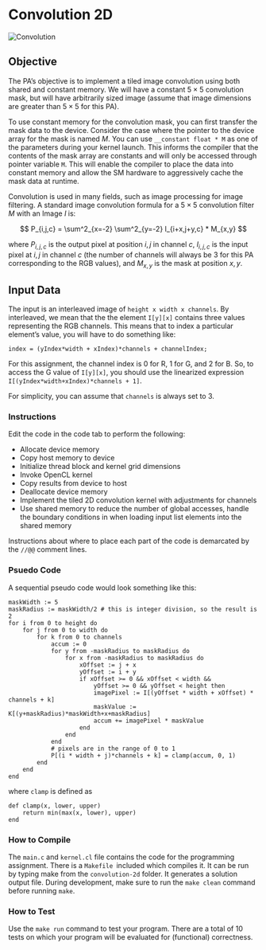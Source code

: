 # Convolution 2D
![Convolution](https://docs-cse160.readthedocs.io/en/latest/_images/2D_Convolution_Animation.gif "Convolution")

## Objective
The PA’s objective is to implement a tiled image convolution using both shared and constant memory. We will have a constant $5 \times 5$ convolution mask, but will have arbitrarily sized image (assume that image dimensions are greater than $5 \times 5$ for this PA).

To use constant memory for the convolution mask, you can first transfer the mask data to the device. Consider the case where the pointer to the device array for the mask is named $M$. You can use `__constant float * M` as one of the parameters during your kernel launch. This informs the compiler that the contents of the mask array are constants and will only be accessed through pointer variable `M`. This will enable the compiler to place the data into constant memory and allow the SM hardware to aggressively cache the mask data at runtime.

Convolution is used in many fields, such as image processing for image filtering. A standard image convolution formula for a $5 \times 5$ convolution filter $M$ with an Image $I$ is:

$$
P_{i,j,c} = \sum^2_{x=-2} \sum^2_{y=-2} I_{i+x,j+y,c} * M_{x,y}
$$

where $P_{i,j,c}$ is the output pixel at position $i,j$ in channel $c$, $I_{i,j,c}$ is the input pixel at $i,j$ in channel $c$ (the number of channels will always be 3 for this PA corresponding to the RGB values), and $M_{x,y}$ is the mask at position $x,y$.

## Input Data

The input is an interleaved image of `height x width x channels`. By interleaved, we mean that the the element `I[y][x]` contains three values representing the RGB channels. This means that to index a particular element’s value, you will have to do something like:

```
index = (yIndex*width + xIndex)*channels + channelIndex;
```

For this assignment, the channel index is 0 for R, 1 for G, and 2 for B. So, to access the G value of `I[y][x]`, you should use the linearized expression `I[(yIndex*width+xIndex)*channels + 1]`.

For simplicity, you can assume that `channels` is always set to 3.

### Instructions

Edit the code in the code tab to perform the following:

* Allocate device memory
* Copy host memory to device
* Initialize thread block and kernel grid dimensions
* Invoke OpenCL kernel
* Copy results from device to host
* Deallocate device memory
* Implement the tiled 2D convolution kernel with adjustments for channels
* Use shared memory to reduce the number of global accesses, handle the boundary conditions in when loading input list elements into the shared memory

Instructions about where to place each part of the code is demarcated by the `//@@` comment lines.

### Psuedo Code

A sequential pseudo code would look something like this:

```
maskWidth := 5
maskRadius := maskWidth/2 # this is integer division, so the result is 2
for i from 0 to height do
    for j from 0 to width do
        for k from 0 to channels
            accum := 0
            for y from -maskRadius to maskRadius do
                for x from -maskRadius to maskRadius do
                    xOffset := j + x
                    yOffset := i + y
                    if xOffset >= 0 && xOffset < width &&
                        yOffset >= 0 && yOffset < height then
                        imagePixel := I[(yOffset * width + xOffset) * channels + k]
                        maskValue := K[(y+maskRadius)*maskWidth+x+maskRadius]
                        accum += imagePixel * maskValue
                    end
                end
            end
            # pixels are in the range of 0 to 1
            P[(i * width + j)*channels + k] = clamp(accum, 0, 1)
        end
    end
end
```

where `clamp` is defined as

```
def clamp(x, lower, upper)
    return min(max(x, lower), upper)
end
```

### How to Compile

The `main.c` and `kernel.cl` file contains the code for the programming assignment. There is a `Makefile `included which compiles it. It can be run by typing make from the `convolution-2d` folder. It generates a solution output file. During development, make sure to run the `make clean` command before running `make`.

### How to Test

Use the `make run` command to test your program. There are a total of 10 tests on which your program will be evaluated for (functional) correctness.


